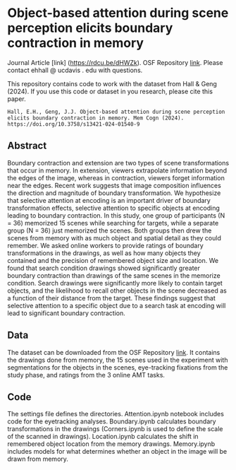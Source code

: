 # Object-based attention during scene perception elicits boundary contraction in memory
Journal Article [link] (https://rdcu.be/dHWZk).
OSF Repository [link](https://osf.io/mkas7/). 
Please contact ehhall @ ucdavis . edu with questions. 

This repository contains code to work with the dataset from Hall & Geng (2024). If you use this code or dataset in you research, please cite this paper. 

```
Hall, E.H., Geng, J.J. Object-based attention during scene perception elicits boundary contraction in memory. Mem Cogn (2024). https://doi.org/10.3758/s13421-024-01540-9
```

## Abstract

Boundary contraction and extension are two types of scene transformations that occur in memory. In extension, viewers extrapolate information beyond the edges of the image, whereas in contraction, viewers forget information near the edges. Recent work suggests that image composition influences the direction and magnitude of boundary transformation. We hypothesize that selective attention at encoding is an important driver of boundary transformation effects, selective attention to specific objects at encoding leading to boundary contraction. In this study, one group of participants (N = 36) memorized 15 scenes while searching for targets, while a separate group (N = 36) just memorized the scenes. Both groups then drew the scenes from memory with as much object and spatial detail as they could remember. We asked online workers to provide ratings of boundary transformations in the drawings, as well as how many objects they contained and the precision of remembered object size and location. We found that search condition drawings showed significantly greater boundary contraction than drawings of the same scenes in the memorize condition. Search drawings were significantly more likely to contain target objects, and the likelihood to recall other objects in the scene decreased as a function of their distance from the target. These findings suggest that selective attention to a specific object due to a search task at encoding will lead to significant boundary contraction.

## Data

The dataset can be downloaded from the OSF Repository [link](https://osf.io/mkas7/). It contains the drawings done from memory, the 15 scenes used in the experiment with segmentations for the objects in the scenes, eye-tracking fixations from the study phase, and ratings from the 3 online AMT tasks. 

## Code 

The settings file defines the directories. Attention.ipynb notebook includes code for the eyetracking analyses. Boundary.ipynb calculates boundary transformations in the drawings (Corners.ipynb is used to define the scale of the scanned in drawings). Location.ipynb calculates the shift in remembered object location from the memory drawings. Memory.ipynb includes models for what determines whether an object in the image will be drawn from memory. 
